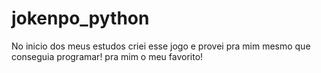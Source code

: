 # jokenpo_python
No inicio dos meus estudos criei esse jogo e provei pra mim mesmo que conseguia programar! pra mim o meu favorito!
